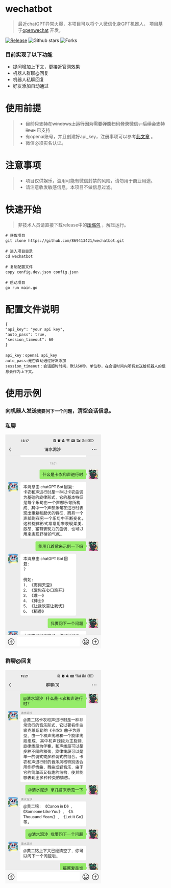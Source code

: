 # wechatbot
> 最近chatGPT异常火爆，本项目可以将个人微信化身GPT机器人，
> 项目基于[openwechat](https://github.com/eatmoreapple/openwechat) 开发。

[![Release](https://img.shields.io/github/v/release/869413421/wechatbot.svg?style=flat-square)](https://github.com/869413421/wechatbot/releases/tag/v1.0.1)
![Github stars](https://img.shields.io/github/stars/869413421/wechatbot.svg)
![Forks](https://img.shields.io/github/forks/869413421/wechatbot.svg?style=flat-square)

### 目前实现了以下功能
 * 提问增加上下文，更接近官网效果 
 * 机器人群聊@回复
 * 机器人私聊回复
 * 好友添加自动通过
 
# 使用前提
> * ~~目前只支持在windows上运行因为需要弹窗扫码登录微信，后续会支持linux~~   已支持
> * 有openai账号，并且创建好api_key，注册事项可以参考[此文章](https://juejin.cn/post/7173447848292253704) 。
> * 微信必须实名认证。

# 注意事项
> * 项目仅供娱乐，滥用可能有微信封禁的风险，请勿用于商业用途。
> * 请注意收发敏感信息，本项目不做信息过滤。

# 快速开始
> 非技术人员请直接下载release中的[压缩包](https://github.com/869413421/wechatbot/releases/tag/v1.1.1) ，解压运行。
````
# 获取项目
git clone https://github.com/869413421/wechatbot.git

# 进入项目目录
cd wechatbot

# 复制配置文件
copy config.dev.json config.json

# 启动项目
go run main.go
````

# 配置文件说明
````
{
"api_key": "your api key",
"auto_pass": true,
"session_timeout": 60
}

api_key：openai api_key
auto_pass:是否自动通过好友添加
session_timeout：会话超时时间，默认60秒，单位秒，在会话时间内所有发送给机器人的信息会作为上下文。
````

# 使用示例
### 向机器人发送`我要问下一个问题`，清空会话信息。
### 私聊
<img width="300px" src="https://raw.githubusercontent.com/869413421/study/master/static/%E5%BE%AE%E4%BF%A1%E5%9B%BE%E7%89%87_20221208153022.jpg"/>

### 群聊@回复
<img width="300px" src="https://raw.githubusercontent.com/869413421/study/master/static/%E5%BE%AE%E4%BF%A1%E5%9B%BE%E7%89%87_20221208153015.jpg"/>



